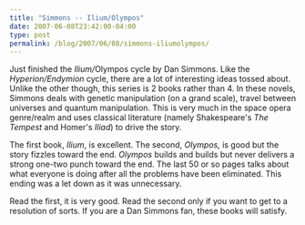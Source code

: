 ```yaml
---
title: "Simmons -- Ilium/Olympos"
date: 2007-06-08T23:42:00-04:00
type: post
permalink: /blog/2007/06/08/simmons-iliumolympos/
---
```

Just finished the <span style="font-style: italic;">Ilium/</span>Olympos cycle by Dan Simmons. Like the <span style="font-style: italic;">Hyperion/Endymion</span> cycle, there are a lot of interesting ideas tossed about. Unlike the other though, this series is 2 books rather than 4. In these novels, Simmons deals with genetic manipulation (on a grand scale), travel between universes and quantum manipulation. This is very much in the space opera genre/realm and uses classical literature (namely Shakespeare's <span style="font-style: italic;">The Tempest</span> and Homer's <span style="font-style: italic;">Iliad</span>) to drive the story.

The first book, <span style="font-style: italic;">Ilium</span>, is excellent. The second, <span style="font-style: italic;">Olympos, </span>is good but the story fizzles toward the end. <span style="font-style: italic;">Olympos </span>builds and builds but never delivers a strong one-two punch toward the end. The last 50 or so pages talks about what everyone is doing after all the problems have been eliminated. This ending was a let down as it was unnecessary.

Read the first, it is very good. Read the second only if you want to get to a resolution of sorts. If you are a Dan Simmons fan, these books will satisfy.